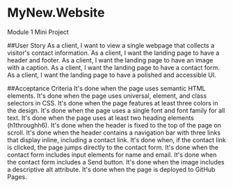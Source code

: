 # MyNew.Website
Module 1 Mini Project

##User Story
As a client, I want to view a single webpage that collects a visitor's contact information.
As a client, I want the landing page to have a header and footer.
As a client, I want the landing page to have an image with a caption.
As a client, I want the landing page to have a contact form.
As a client, I want the landing page to have a polished and accessible UI.

##Acceptance Criteria
It's done when the page uses semantic HTML elements.
It's done when the page uses universal, element, and class selectors in CSS.
It's done when the page features at least three colors in the design.
It's done when the page uses a single font and font family for all text.
It's done when the page uses at least two heading elements (h1throughh6).
It's done when the header is fixed to the top of the page on scroll.
It's done when the header contains a navigation bar with three links that display inline, including a contact link.
It's done when, if the contact link is clicked, the page jumps directly to the contact form.
It's done when the contact form includes input elements for name and email.
It's done when the contact form includes a Send button.
It's done when the image includes a descriptive alt attribute.
It's done when the page is deployed to GitHub Pages.
